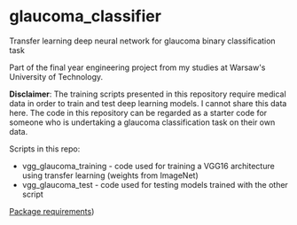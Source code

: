 # glaucoma_classifier
Transfer learning deep neural network for glaucoma binary classification task

Part of the final year engineering project from my studies at Warsaw's University of Technology.

**Disclaimer**: The training scripts presented in this repository require medical data in order to train and test deep learning models. I cannot share this data here. The code in this repository can be regarded as a starter code for someone who is undertaking a glaucoma classification task on their own data.

Scripts in this repo:
- vgg_glaucoma_training - code used for training a VGG16 architecture using transfer learning (weights from ImageNet)
- vgg_glaucoma_test - code used for testing models trained with the other script

[Package requirements](https://github.com/mtom407/retinal_segmentation/blob/main/requirements.txt))


